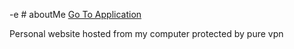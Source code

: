 -e # aboutMe
<a href='141.101.171.156:8080' target='_blank'>Go To Application</a>
<br>

Personal website hosted from my computer protected by pure vpn

